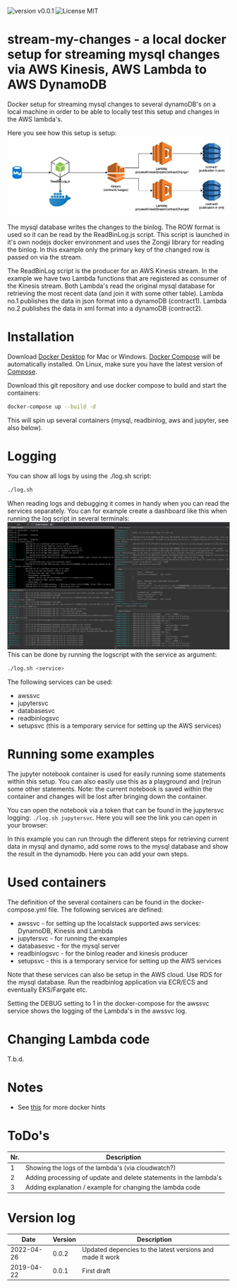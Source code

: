  ![version v0.0.1](https://img.shields.io/badge/version-v0.0.1-brightgreen.svg) ![License MIT](https://img.shields.io/badge/license-MIT-blue.svg)

# stream-my-changes - a local docker setup for streaming mysql changes via AWS Kinesis, AWS Lambda to AWS DynamoDB

Docker setup for streaming mysql changes to several dynamoDB's on a local machine in order to be able to locally test this setup and changes in the AWS lambda's.

Here you see how this setup is setup:
![stream-my-changes](./img/Kinesis2DynamoDB.drawio.jpg)

The mysql database writes the changes to the binlog. The ROW format is used so it can be read by the ReadBinLog.js script. This script is launched in it's own nodejs docker environment and uses the Zongji library for reading the binlog. In this example only the primary key of the changed row is passed on via the stream.

The ReadBinLog script is the producer for an AWS Kinesis stream. In the example we have two Lambda functions that are registered as consumer of the Kinesis stream. Both Lambda's read the original mysql database for retrieving the most recent data (and join it with some other table). Lambda no.1 publishes the data in json format into a dynamoDB (contract1). Lambda no.2 publishes the data in xml format into a dynamoDB (contract2).

# Installation
Download [Docker Desktop](https://www.docker.com/products/docker-desktop) for Mac or Windows. [Docker Compose](https://docs.docker.com/compose) will be automatically installed. On Linux, make sure you have the latest version of [Compose](https://docs.docker.com/compose/install/).

Download this git repository and use docker compose to build and start the containers:
``` bash
docker-compose up --build -d
```

This will spin up several containers (mysql, readbinlog, aws and jupyter, see also below).

# Logging
You can show all logs by using the ./log.sh script:
```bash
./log.sh
```
When reading logs and debugging it comes in handy when you can read the services separately. You can for example create a dashboard like this when running the log script in several terminals:
![dashboard](./img/Dashboard.png)
This can be done by running the logscript with the service as argument:
```bash
./log.sh <service>
```
The following services can be used:
* awssvc
* jupytersvc
* databasesvc
* readbinlogsvc
* setupsvc (this is a temporary service for setting up the AWS services)


# Running some examples
The jupyter notebook container is used for easily running some statements within this setup. You can also easily use this as a playground and (re)run some other statements. Note: the current notebook is saved within the container and changes will be lost after bringing down the container.

You can open the notebook via a token that can be found in the jupytersvc logging: `./log.sh jupytersvc`. Here you will see the link you can open in your browser:

In this example you can run through the different steps for retrieving current data in mysql and dynamo, add some rows to the mysql database and show the result in the dynamodb. Here you can add your own steps.

# Used containers
The definition of the several containers can be found in the docker-compose.yml file. The following services are defined:
* awssvc - for setting up the localstack supported aws services: DynamoDB, Kinesis and Lambda
* jupytersvc - for running the examples
* databasesvc - for the mysql server
* readbinlogsvc - for the binlog reader and kinesis producer
* setupsvc - this is a temporary service for setting up the AWS services

Note that these services can also be setup in the AWS cloud. Use RDS for the mysql database. Run the readbinlog application via ECR/ECS and eventually EKS/Fargate etc.

Setting the DEBUG setting to 1 in the docker-compose for the awssvc service shows the logging of the Lambda's in the awssvc log.

# Changing Lambda code
T.b.d.

# Notes
* See [this](https://dockerlabs.collabnix.com/docker/cheatsheet/) for more docker hints

# ToDo's
|Nr.| Description |
|-----|----------------------------------|
|1| Showing the logs of the lambda's (via cloudwatch?)|
|2| Adding processing of update and delete statements in the lambda's|
|3| Adding explanation / example for changing the lambda code

# Version log
|Date|Version|Description|
|----|-------|-----------|
|2022-04-26|0.0.2| Updated depencies to the latest versions and made it work |
|2019-04-22|0.0.1| First draft|
